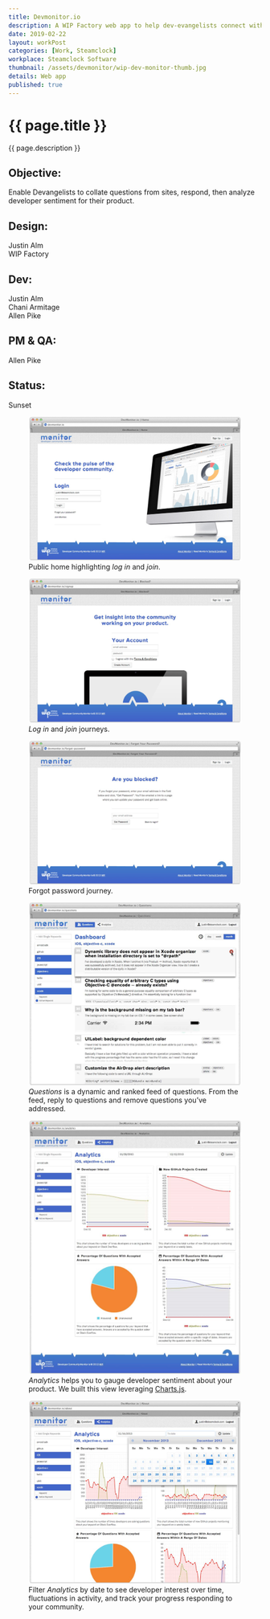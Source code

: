 ```yaml
---
title: Devmonitor.io
description: A WIP Factory web app to help dev-evangelists connect with developers.
date: 2019-02-22
layout: workPost
categories: [Work, Steamclock]
workplace: Steamclock Software
thumbnail: /assets/devmonitor/wip-dev-monitor-thumb.jpg
details: Web app
published: true
---
```


<div class="mw-1024  u-mar-auto  u-mar-b05">
    <h1 class="u-noMargin  u-mar-b00"><strong>{{ page.title }}</strong></h1>
    <p class="as-h3  u-noMargin" style="max-width: 100%;">{{ page.description }}</p>
    <div class="project-metadata  u-mar-auto  u-mar-t05  u-mar-b00">
        <div class="objective">
            <h2 class="as-h5  u-noMargin  u-mar-b01"><strong>Objective</strong>:</h2>
            <p class="u-noMargin  u-mar-b02">Enable Devangelists to collate questions from sites, respond, then analyze developer sentiment for their product.</p>
        </div>
        <div>
            <h2 class="as-h5  u-noMargin  u-mar-b01"><strong>Design</strong>:</h2>
            <p class="u-noMargin  u-mar-b02">Justin Alm<br>WIP Factory</p>
        </div>
        <div>
            <h2 class="as-h5  u-noMargin  u-mar-b01"><strong>Dev</strong>:</h2>
            <p class="u-noMargin  u-mar-b02">Justin Alm<br>Chani Armitage<br>Allen Pike</p>
        </div>
        <div>
            <h2 class="as-h5  u-noMargin  u-mar-b01"><strong>PM &amp; QA</strong>:</h2>
            <p class="u-noMargin  u-mar-b02">Allen Pike</p>
        </div>
        <div>
            <h2 class="as-h5  u-noMargin  u-mar-b01"><strong>Status</strong>:</h2>
            <p class="u-noMargin  u-mar-b02">Sunset</p>
        </div>
    </div>
</div>

<div class="mw-1024  u-mar-auto">
    <div class="Grid  Grid--withGutters">
        <div class="Grid-cell  u-size1of2">
            <figure class="u-mar-b02">
                <img src="/assets/devmonitor/devmonitor-home.jpg"/>
                <figcaption>Public home highlighting <em>log in</em> and <em>join</em>.</figcaption>
            </figure>
        </div>
        <div class="Grid-cell  u-size1of2">
            <figure class="u-mar-b02">
                <img src="/assets/devmonitor/devmonitor-signup.jpg"/>
                <figcaption><em>Log in</em> and <em>join</em> journeys.</figcaption>
            </figure>
        </div>
        <div class="Grid-cell  u-size1of2">
            <figure class="u-mar-b02">
                <img src="/assets/devmonitor/devmonitor-blocked.jpg"/>
                <figcaption>Forgot password journey.</figcaption>
            </figure>
        </div>
        <div class="Grid-cell  u-size1of2">
            <figure class="u-mar-b02">
                <img src="/assets/devmonitor/devmonitor-questions.jpg"/>
                <figcaption><em>Questions</em> is a dynamic and ranked feed of questions. From the feed, reply to questions and remove questions you’ve addressed.</figcaption>
            </figure>
        </div>
        <div class="Grid-cell  u-size1of2">
            <figure class="u-mar-b02">
                <img src="/assets/devmonitor/devmonitor-analytics.jpg"/>
                <figcaption><em>Analytics</em> helps you to gauge developer sentiment about your product. We built this view leveraging <a href="http://www.chartjs.org/" target="_blank">Charts.js</a>.</figcaption>
            </figure>
        </div>
        <div class="Grid-cell  u-size1of2">
            <figure class="u-mar-b00">
                <img src="/assets/devmonitor/devmonitor-dates.jpg"/>
                <figcaption>Filter <em>Analytics</em> by date to see developer interest over time, fluctuations in activity, and track your progress responding to your community.</figcaption>
            </figure>
        </div>
    </div>
</div>